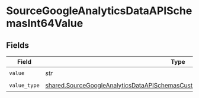 # SourceGoogleAnalyticsDataAPISchemasInt64Value


## Fields

| Field                                                                                                                                                                                        | Type                                                                                                                                                                                         | Required                                                                                                                                                                                     | Description                                                                                                                                                                                  |
| -------------------------------------------------------------------------------------------------------------------------------------------------------------------------------------------- | -------------------------------------------------------------------------------------------------------------------------------------------------------------------------------------------- | -------------------------------------------------------------------------------------------------------------------------------------------------------------------------------------------- | -------------------------------------------------------------------------------------------------------------------------------------------------------------------------------------------- |
| `value`                                                                                                                                                                                      | *str*                                                                                                                                                                                        | :heavy_check_mark:                                                                                                                                                                           | N/A                                                                                                                                                                                          |
| `value_type`                                                                                                                                                                                 | [shared.SourceGoogleAnalyticsDataAPISchemasCustomReportsArrayDimensionFilterValueType](../../models/shared/sourcegoogleanalyticsdataapischemascustomreportsarraydimensionfiltervaluetype.md) | :heavy_check_mark:                                                                                                                                                                           | N/A                                                                                                                                                                                          |